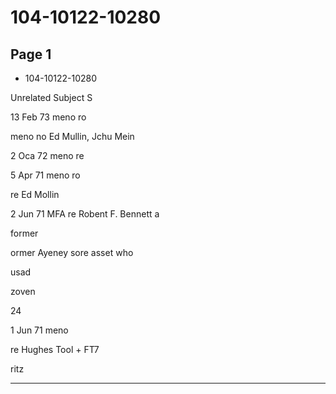 # 104-10122-10280

## Page 1

- 104-10122-10280

Unrelated Subject S

13 Feb 73 meno ro

meno no Ed Mullin, Jchu Mein

2 Oca 72 meno re

5 Apr 71 meno ro

re Ed Mollin

2 Jun 71 MFA re Robent F. Bennett a

former

ormer Ayeney sore asset who

usad

zoven

24

1 Jun 71 meno

re Hughes Tool + FT7

ritz

---

